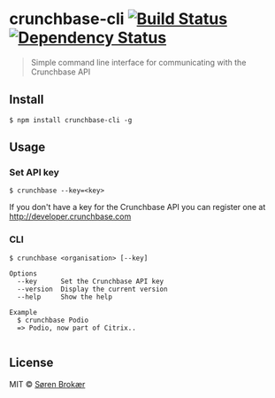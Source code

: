 # crunchbase-cli [![Build Status](http://img.shields.io/travis/srn/crunchbase-cli.svg?style=flat-square)](https://travis-ci.org/srn/crunchbase-cli) [![Dependency Status](http://img.shields.io/gemnasium/srn/crunchbase-cli.svg?style=flat-square)](https://gemnasium.com/srn/crunchbase-cli)

> Simple command line interface for communicating with the Crunchbase API

## Install

```$ npm install crunchbase-cli -g```

## Usage

### Set API key

```
$ crunchbase --key=<key>
```

If you don't have a key for the Crunchbase API you can register one at http://developer.crunchbase.com

### CLI

```
$ crunchbase <organisation> [--key]

Options
  --key      Set the Crunchbase API key
  --version  Display the current version
  --help     Show the help

Example
  $ crunchbase Podio
  => Podio, now part of Citrix..
  
```

## License

MIT © [Søren Brokær](http://srn.io)
